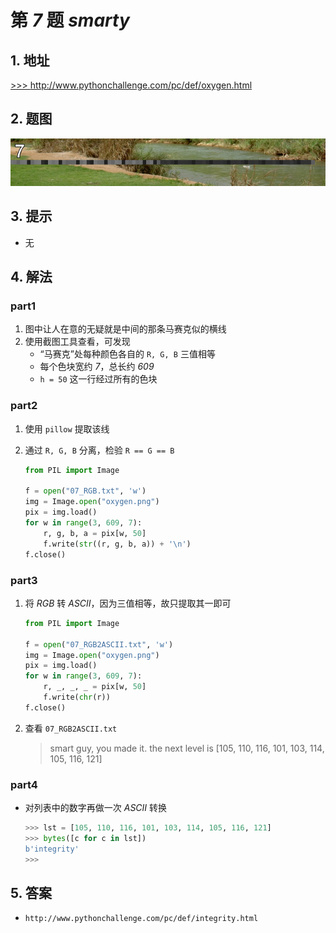 # 第 *7* 题 *smarty*

## 1. 地址

<a href="http://www.pythonchallenge.com/pc/def/oxygen.html" target="_blank">>>> http://www.pythonchallenge.com/pc/def/oxygen.html</a>

## 2. 题图

![oxygen](.\imgs\07_oxygen.png)

## 3. 提示

- 无

## 4. 解法

### part1

1. 图中让人在意的无疑就是中间的那条马赛克似的横线
2. 使用截图工具查看，可发现
    - “马赛克”处每种颜色各自的 `R, G, B` 三值相等
    - 每个色块宽约 *7*，总长约 *609*
    - `h = 50` 这一行经过所有的色块

### part2

1. 使用 `pillow` 提取该线
2. 通过 `R, G, B` 分离，检验 `R == G == B`

    ```python
    from PIL import Image
    
    f = open("07_RGB.txt", 'w')
    img = Image.open("oxygen.png")
    pix = img.load()
    for w in range(3, 609, 7):
        r, g, b, a = pix[w, 50]
        f.write(str((r, g, b, a)) + '\n')
    f.close()
    ```

### part3

1. 将 *RGB* 转 *ASCII*，因为三值相等，故只提取其一即可

    ```python
    from PIL import Image
    
    f = open("07_RGB2ASCII.txt", 'w')
    img = Image.open("oxygen.png")
    pix = img.load()
    for w in range(3, 609, 7):
        r, _, _, _ = pix[w, 50]
        f.write(chr(r))
    f.close()
    ```

2. 查看 `07_RGB2ASCII.txt`
   
    > smart guy, you made it. the next level is [105, 110, 116, 101, 103, 114, 105, 116, 121]

### part4

- 对列表中的数字再做一次 *ASCII* 转换

    ```python
    >>> lst = [105, 110, 116, 101, 103, 114, 105, 116, 121]
    >>> bytes([c for c in lst])
    b'integrity'
    >>> 
    ```

## 5. 答案

- `http://www.pythonchallenge.com/pc/def/integrity.html`